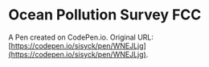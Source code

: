# Ocean Pollution Survey FCC

A Pen created on CodePen.io. Original URL: [https://codepen.io/sisyck/pen/WNEJLjg](https://codepen.io/sisyck/pen/WNEJLjg).

